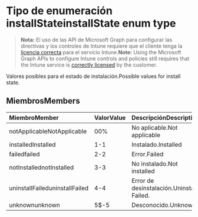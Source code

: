 # <a name="installstate-enum-type"></a><span data-ttu-id="c4b2e-101">Tipo de enumeración installState</span><span class="sxs-lookup"><span data-stu-id="c4b2e-101">installState enum type</span></span>

> <span data-ttu-id="c4b2e-102">**Nota:** El uso de las API de Microsoft Graph para configurar las directivas y los controles de Intune requiere que el cliente tenga la [licencia correcta](https://go.microsoft.com/fwlink/?linkid=839381) para el servicio Intune.</span><span class="sxs-lookup"><span data-stu-id="c4b2e-102">**Note:** Using the Microsoft Graph APIs to configure Intune controls and policies still requires that the Intune service is [correctly licensed](https://go.microsoft.com/fwlink/?linkid=839381) by the customer.</span></span>

<span data-ttu-id="c4b2e-103">Valores posibles para el estado de instalación.</span><span class="sxs-lookup"><span data-stu-id="c4b2e-103">Possible values for install state.</span></span>
## <a name="members"></a><span data-ttu-id="c4b2e-104">Miembros</span><span class="sxs-lookup"><span data-stu-id="c4b2e-104">Members</span></span>
|<span data-ttu-id="c4b2e-105">Miembro</span><span class="sxs-lookup"><span data-stu-id="c4b2e-105">Member</span></span>|<span data-ttu-id="c4b2e-106">Valor</span><span class="sxs-lookup"><span data-stu-id="c4b2e-106">Value</span></span>|<span data-ttu-id="c4b2e-107">Descripción</span><span class="sxs-lookup"><span data-stu-id="c4b2e-107">Description</span></span>|
|:---|:---|:---|
|<span data-ttu-id="c4b2e-108">notApplicable</span><span class="sxs-lookup"><span data-stu-id="c4b2e-108">NotApplicable</span></span>|<span data-ttu-id="c4b2e-109">0</span><span class="sxs-lookup"><span data-stu-id="c4b2e-109">0%</span></span>|<span data-ttu-id="c4b2e-110">No aplicable.</span><span class="sxs-lookup"><span data-stu-id="c4b2e-110">Not applicable</span></span>|
|<span data-ttu-id="c4b2e-111">installed</span><span class="sxs-lookup"><span data-stu-id="c4b2e-111">Installed</span></span>|<span data-ttu-id="c4b2e-112">1</span><span class="sxs-lookup"><span data-stu-id="c4b2e-112">-1</span></span>|<span data-ttu-id="c4b2e-113">Instalado.</span><span class="sxs-lookup"><span data-stu-id="c4b2e-113">Installed</span></span>|
|<span data-ttu-id="c4b2e-114">failed</span><span class="sxs-lookup"><span data-stu-id="c4b2e-114">failed</span></span>|<span data-ttu-id="c4b2e-115">2</span><span class="sxs-lookup"><span data-stu-id="c4b2e-115">-2</span></span>|<span data-ttu-id="c4b2e-116">Error.</span><span class="sxs-lookup"><span data-stu-id="c4b2e-116">Failed</span></span>|
|<span data-ttu-id="c4b2e-117">notInstalled</span><span class="sxs-lookup"><span data-stu-id="c4b2e-117">notInstalled</span></span>|<span data-ttu-id="c4b2e-118">3</span><span class="sxs-lookup"><span data-stu-id="c4b2e-118">-3</span></span>|<span data-ttu-id="c4b2e-119">No instalado.</span><span class="sxs-lookup"><span data-stu-id="c4b2e-119">Not installed</span></span>|
|<span data-ttu-id="c4b2e-120">uninstallFailed</span><span class="sxs-lookup"><span data-stu-id="c4b2e-120">uninstallFailed</span></span>|<span data-ttu-id="c4b2e-121">4</span><span class="sxs-lookup"><span data-stu-id="c4b2e-121">-4</span></span>|<span data-ttu-id="c4b2e-122">Error de desinstalación.</span><span class="sxs-lookup"><span data-stu-id="c4b2e-122">Uninstall Failed.</span></span>|
|<span data-ttu-id="c4b2e-123">unknown</span><span class="sxs-lookup"><span data-stu-id="c4b2e-123">unknown</span></span>|<span data-ttu-id="c4b2e-124">5</span><span class="sxs-lookup"><span data-stu-id="c4b2e-124">$-5</span></span>|<span data-ttu-id="c4b2e-125">Desconocido.</span><span class="sxs-lookup"><span data-stu-id="c4b2e-125">Unknown</span></span>|








